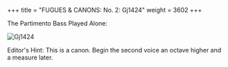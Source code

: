 +++
title = "FUGUES & CANONS: No. 2: Gj1424"
weight = 3602
+++

The Partimento Bass Played Alone:

![Gj1424](/img/02FenBk6.jpg)

Editor's Hint: This is a canon. Begin the second voice an octave higher and a measure later.
